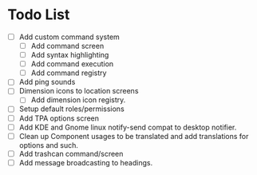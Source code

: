 # Todo List

- [ ] Add custom command system
    - [ ] Add command screen
    - [ ] Add syntax highlighting
    - [ ] Add command execution
    - [ ] Add command registry
- [ ] Add ping sounds
- [ ] Dimension icons to location screens
    - [ ] Add dimension icon registry.
- [ ] Setup default roles/permissions
- [ ] Add TPA options screen
- [ ] Add KDE and Gnome linux notify-send compat to desktop notifier.
- [ ] Clean up Component usages to be translated and add translations for options and such.
- [ ] Add trashcan command/screen
- [ ] Add message broadcasting to headings.